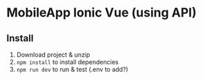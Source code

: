 # MobileApp Ionic Vue (using API)

## Install

1. Download project & unzip
2. `npm install` to install dependencies
3. `npm run dev` to run & test
   (.env to add?)
